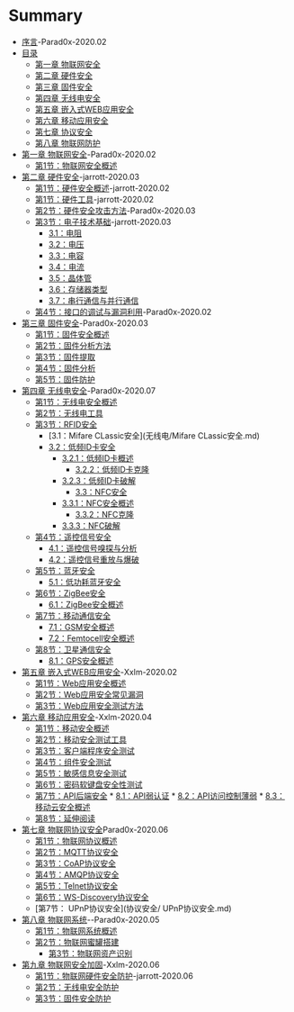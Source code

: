 # Summary

* [序言](README.md)-Parad0x-2020.02
* [目录](README.md)
    * [第一章 物联网安全](物联网安全简介/README.md)
    * [第二章 硬件安全](硬件安全/README.md)
    * [第三章 固件安全](固件安全/README.md)
    * [第四章 无线电安全](无线电安全/README.md)
    * [第五章 嵌入式WEB应用安全](协议安全/README.md)
    * [第六章 移动应用安全](移动应用安全/README.md)
    * [第七章 协议安全](协议安全/README.md)
    * [第八章 物联网防护](协议安全/README.md)
* [第一章 物联网安全](物联网安全/README.md.md)-Parad0x-2020.02
    * [第1节：物联网安全概述](物联网安全/物联网安全概述.md)
* [第二章 硬件安全](硬件安全/README.md)-jarrott-2020.03
    * [第1节：硬件安全概述](硬件/简介.md)-jarrott-2020.02
    * [第1节：硬件工具](硬件/硬件工具简介简介.md)-jarrott-2020.02
    * [第2节：硬件安全攻击方法](硬件/硬件安全攻击方法.md)-Parad0x-2020.03
    * [第3节：电子技术基础](硬件/电子技术基础.md)-jarrott-2020.03
        * [3.1：电阻](硬件/电阻.md)
        * [3.2：电压](硬件/电压.md)
        * [3.3：电容](硬件/电容.md)
        * [3.4：电流](硬件/电流.md)
        * [3.5：晶体管](硬件/晶体管.md)
        * [3.6：存储器类型](硬件/存储器类型.md)
        * [3.7：串行通信与并行通信](硬件/串行通信与并行通信.md)
    * [第4节：接口的调试与漏洞利用](硬件/接口的调试与漏洞利用.md)-Parad0x-2020.02
* [第三章 固件安全](固件安全/README.md)-Parad0x-2020.03
    * [第1节：固件安全概述](固件安全/固件安全概述.md)
    * [第2节：固件分析方法](固件安全/固件分析方法.md)
    * [第3节：固件提取](固件安全/固件提取.md)
    * [第4节：固件分析](固件安全/固件提取.md)
    * [第5节：固件防护](固件安全/固件提取.md)
* [第四章 无线电安全](无线电安全/README.md)-Parad0x-2020.07
    * [第1节：无线电安全概述](无线电/无线电安全简介.md)
    * [第2节：无线电工具](无线电/无线电工具.md)
    * [第3节：RFID安全](无线电/RFID安全.md)
        * [3.1：Mifare CLassic安全](无线电/Mifare CLassic安全.md)
        * [3.2：低频ID卡安全](无线电/低频ID卡安全.md)
            * [3.2.1：低频ID卡概述](无线电/低频ID卡概述.md)
                * [3.2.2：低频ID卡克隆](无线电/低频ID卡克隆.md)
            * [3.2.3：低频ID卡破解](无线电/低频ID卡破解.md)
                * [3.3：NFC安全](无线电/NFC安全.md)
            * [3.3.1：NFC安全概述](无线电/低频ID卡安全.md)
                * [3.3.2：NFC克隆](无线电/NFC克隆.md)
            * [3.3.3：NFC破解](无线电/NFC破解.md)
    * [第4节：遥控信号安全](无线电/遥控信号安全.md)
        * [4.1：遥控信号嗅探与分析](无线电/遥控信号嗅探与分析.md)
        * [4.2：遥控信号重放与爆破](无线电/遥控信号重放与爆破.md)
    * [第5节：蓝牙安全](无线电/蓝牙安全.md)
        * [5.1：低功耗蓝牙安全](无线电/低功耗蓝牙安全.md)
    * [第6节：ZigBee安全](无线电/ZigBee安全.md)
        * [6.1：ZigBee安全概述](无线电/ZigBee安全概述.md)
    * [第7节：移动通信安全](无线电/移动通信安全.md)
        * [7.1：GSM安全概述](无线电/GSM安全概述.md)
        * [7.2：Femtocell安全概述](无线电/Femtocell安全概述.md)
    * [第8节：卫星通信安全](无线电/卫星通信安全.md)
        * [8.1：GPS安全概述](无线电/GPS安全概述.md)
* [第五章 嵌入式WEB应用安全](Web安全/README.md)-Xxlm-2020.02
    * [第1节：Web应用安全概述](Web安全/Web应用安全概述.md)
    * [第2节：Web应用安全常见漏洞](Web安全/Web应用安全常见漏洞.md)
    * [第3节：Web应用安全测试方法](Web安全/Web应用安全测试方法.md)
* [第六章 移动应用安全](移动安全/README.md)-Xxlm-2020.04
    * [第1节：移动安全概述](移动安全/移动安全概述.md)
    * [第2节：移动安全测试工具](移动安全/移动安全测试工具.md)
    * [第3节：客户端程序安全测试](移动安全/客户端程序安全测试.md)
    * [第4节：组件安全测试](移动安全/组件安全测试.md)
    * [第5节：敏感信息安全测试](移动安全/敏感信息安全测试.md)
    * [第6节：密码软键盘安全性测试](移动安全/密码软键盘安全性测试.md)
    * [第7节：API后端安全](移动安全/API安全.md)
          * [8.1：API弱认证](移动安全/弱认证.md)
          * [8.2：API访问控制薄弱](移动安全/访问控制薄弱.md)
          * [8.3：移动云安全概述](移动安全/云安全概述.md)
    * [第8节：延伸阅读](https://www.mrwu.red/wp-content/uploads/2019/01/2d64e44287506e29af96.pdf)
* [第七章 物联网协议安全](协议安全/README.md)Parad0x-2020.06
    * [第1节：物联网协议概述](协议安全/物联网协议概述.md)
    * [第2节：MQTT协议安全](协议安全/MQTT协议安全.md)
    * [第3节：CoAP协议安全](协议安全/CoAP协议安全.md)
    * [第4节：AMQP协议安全](协议安全/AMQP安全.md)
    * [第5节：Telnet协议安全](协议安全/Telnet协议安全.md)
    * [第6节：WS-Discovery协议安全](协议安全/WS-Discovery协议安全.md)
    * [第7节：  UPnP协议安全](协议安全/  UPnP协议安全.md)
* [第八章 物联网系统](协议安全/README.md)--Parad0x-2020.05
    * [第1节：物联网系统概述](协议安全/物联网协议概述.md)
    * [第2节：物联网蜜罐搭建](协议安全/物联网协议概述.md)
        * [第3节：物联网资产识别](协议安全/物联网协议概述.md)
* [第九章 物联网安全加固](安全加固/README.md)-Xxlm-2020.06
    * [第1节：物联网硬件安全防护](安全加固/硬件安全防护.md)-jarrott-2020.06
    * [第2节：无线电安全防护](安全加固/无线电安全防护.md)
    * [第3节：固件安全防护](安全加固/固件安全防护.md)

